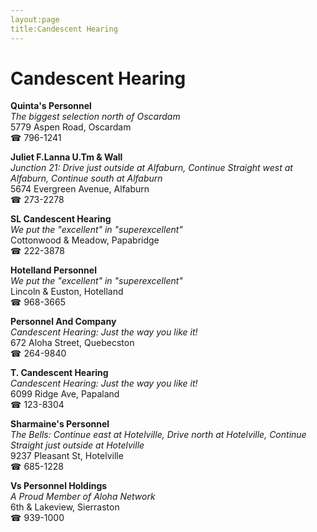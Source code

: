 ```yaml
---
layout:page
title:Candescent Hearing
---
```

# Candescent Hearing

**Quinta's Personnel**  
_The biggest selection north of Oscardam_  
5779 Aspen Road, Oscardam  
☎ 796-1241



**Juliet F.Lanna U.Tm & Wall**  
_Junction 21: Drive just outside at Alfaburn, Continue Straight west at Alfaburn, Continue south at Alfaburn_  
5674 Evergreen Avenue, Alfaburn  
☎ 273-2278



**SL Candescent Hearing**  
_We put the "excellent" in "superexcellent"_  
Cottonwood & Meadow, Papabridge  
☎ 222-3878



**Hotelland Personnel**  
_We put the "excellent" in "superexcellent"_  
Lincoln & Euston, Hotelland  
☎ 968-3665



**Personnel And Company**  
_Candescent Hearing: Just the way you like it!_  
672 Aloha Street, Quebecston  
☎ 264-9840



**T. Candescent Hearing**  
_Candescent Hearing: Just the way you like it!_  
6099 Ridge Ave, Papaland  
☎ 123-8304



**Sharmaine's Personnel**  
_The Bells: Continue east at Hotelville, Drive north at Hotelville, Continue Straight just outside at Hotelville_  
9237 Pleasant St, Hotelville  
☎ 685-1228



**Vs Personnel Holdings**  
_A Proud Member of Aloha Network_  
6th & Lakeview, Sierraston  
☎ 939-1000



